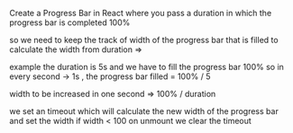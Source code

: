 Create a Progress Bar in React where you pass a duration in which the progress bar is completed 100%

so we need to keep the track of width of the progress bar that is filled
to calculate the width from duration => 

example the duration is 5s and we have to fill the progress bar 100% 
so in every second -> 1s , the progress bar filled = 100% / 5

width to be increased in one second => 100% / duration

we set an timeout which will calculate the new width of the progress bar and set the width if width < 100
on unmount we clear the timeout 